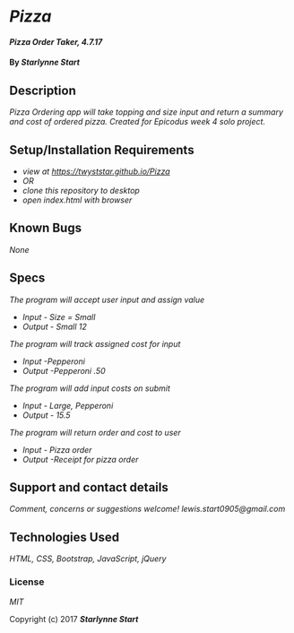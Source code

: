 # _Pizza_

#### _Pizza Order Taker, 4.7.17_

#### By _**Starlynne Start**_

## Description

_Pizza Ordering app will take topping and size input and return a summary and cost of ordered pizza. Created for Epicodus week 4 solo project._

## Setup/Installation Requirements

* _view at https://twyststar.github.io/Pizza_
* _OR_
* _clone this repository to desktop_
* _open index.html with browser_

## Known Bugs

_None_

## Specs

 _The program will accept user input and assign value_
* _Input - Size = Small_
* _Output - Small 12_

_The program will track assigned cost for input_
* _Input -Pepperoni_
* _Output -Pepperoni .50_

_The program will add input costs on submit_
* _Input - Large, Pepperoni_
* _Output - 15.5_

_The program will return order and cost to user_
* _Input - Pizza order_
* _Output -Receipt for pizza order_

<!-- _The program will _
* _Input - _
* _Output - _

_The program will _
* _Input - _
* _Output -_ -->

## Support and contact details

_Comment, concerns or suggestions welcome! lewis.start0905@gmail.com_

## Technologies Used

_HTML, CSS, Bootstrap, JavaScript, jQuery_

### License

*MIT*

Copyright (c) 2017 **_Starlynne Start_**
